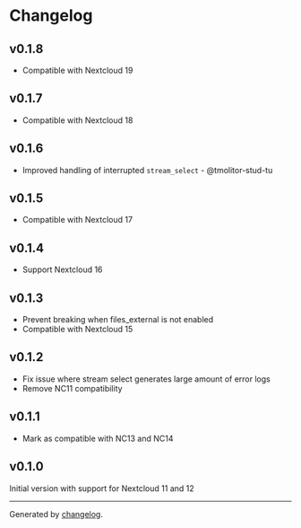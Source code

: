 # Changelog

## v0.1.8
- Compatible with Nextcloud 19

## v0.1.7
- Compatible with Nextcloud 18

## v0.1.6
- Improved handling of interrupted `stream_select` - @tmolitor-stud-tu

## v0.1.5
- Compatible with Nextcloud 17

## v0.1.4
- Support Nextcloud 16

## v0.1.3
- Prevent breaking when files_external is not enabled
- Compatible with Nextcloud 15

## v0.1.2
- Fix issue where stream select generates large amount of error logs
- Remove NC11 compatibility



## v0.1.1
- Mark as compatible with NC13 and NC14

## v0.1.0
Initial version with support for Nextcloud 11 and 12


---

Generated by [changelog](https://github.com/gluons/changelog).
